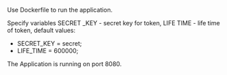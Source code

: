 Use Dockerfile to run the application. 

Specify variables SECRET _KEY - secret key for token, LIFE TIME - life time of token, default values: 
- SECRET_KEY = secret;
- LIFE_TIME = 600000;

The Application is running on port 8080.
